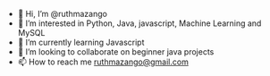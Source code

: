 - 👋 Hi, I’m @ruthmazango
- 👀 I’m interested in Python, Java, javascript, Machine Learning and MySQL
- 🌱 I’m currently learning Javascript
- 💞️ I’m looking to collaborate on beginner java projects
- 📫 How to reach me ruthmazango@gmail.com

<!---
ruthmazango/ruthmazango is a ✨ special ✨ repository because its `README.md` (this file) appears on your GitHub profile.
You can click the Preview link to take a look at your changes.
--->

